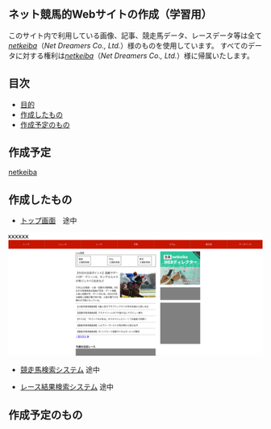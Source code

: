 ## ネット競馬的Webサイトの作成（学習用）

このサイト内で利用している画像、記事、競走馬データ、レースデータ等は全て[*netkeiba*](https://www.netkeiba.com/)（*Net Dreamers Co., Ltd.*）様のものを使用しています。
すべてのデータに対する権利は[*netkeiba*](https://www.netkeiba.com/)（*Net Dreamers Co., Ltd.*）様に帰属いたします。

## 目次

* [目的](#目的)
* [作成したもの](#作成したもの)
* [作成予定のもの](#作成予定のもの)

## 作成予定

[netkeiba](https://www.netkeiba.com/)

## 作成したもの

* [トップ画面](/src/main/resources/templates/index.html)　途中

![indexPage](/documents/indexPage.png)

* [競走馬検索システム](/src/main/resources/templates/horseProfile.html) 途中

* [レース結果検索システム](/src/main/resources/templates/inputRace.html) 途中

## 作成予定のもの
